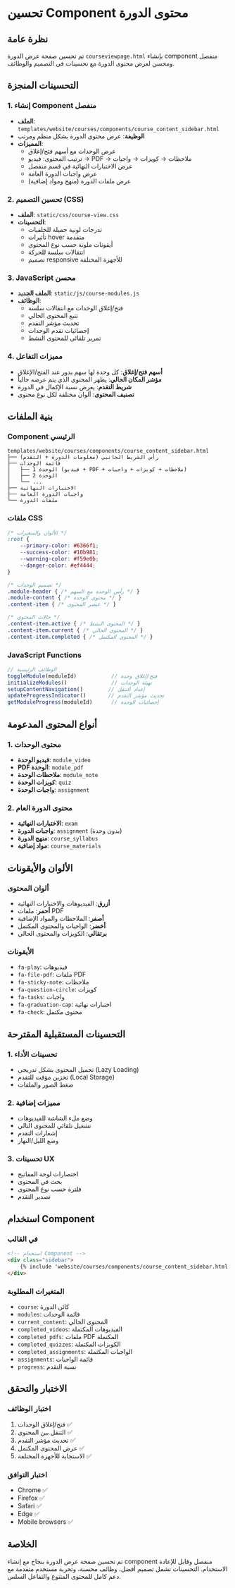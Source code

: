 # تحسين Component محتوى الدورة

## نظرة عامة
تم تحسين صفحة عرض الدورة `courseviewpage.html` بإنشاء component منفصل ومحسن لعرض محتوى الدورة مع تحسينات في التصميم والوظائف.

## التحسينات المنجزة

### 1. إنشاء Component منفصل
- **الملف**: `templates/website/courses/components/course_content_sidebar.html`
- **الوظيفة**: عرض محتوى الدورة بشكل منظم ومرتب
- **المميزات**:
  - عرض الوحدات مع أسهم فتح/إغلاق
  - ترتيب المحتوى: فيديو → PDF → ملاحظات → كويزات → واجبات
  - عرض الاختبارات النهائية في قسم منفصل
  - عرض واجبات الدورة العامة
  - عرض ملفات الدورة (منهج ومواد إضافية)

### 2. تحسين التصميم (CSS)
- **الملف**: `static/css/course-view.css`
- **التحسينات**:
  - تدرجات لونية جميلة للخلفيات
  - تأثيرات hover متقدمة
  - أيقونات ملونة حسب نوع المحتوى
  - انتقالات سلسة للحركة
  - تصميم responsive للأجهزة المختلفة

### 3. JavaScript محسن
- **الملف الجديد**: `static/js/course-modules.js`
- **الوظائف**:
  - فتح/إغلاق الوحدات مع انتقالات سلسة
  - تتبع المحتوى الحالي
  - تحديث مؤشر التقدم
  - إحصائيات تقدم الوحدات
  - تمرير تلقائي للمحتوى النشط

### 4. مميزات التفاعل
- **أسهم فتح/إغلاق**: كل وحدة لها سهم يدور عند الفتح/الإغلاق
- **مؤشر المكان الحالي**: يظهر المحتوى الذي يتم عرضه حالياً
- **شريط التقدم**: يعرض نسبة الإكمال في الدورة
- **تصنيف المحتوى**: ألوان مختلفة لكل نوع محتوى

## بنية الملفات

### Component الرئيسي
```
templates/website/courses/components/course_content_sidebar.html
├── رأس الشريط الجانبي (معلومات الدورة + التقدم)
├── قائمة الوحدات
│   ├── الوحدة 1 (فيديو + PDF + ملاحظات + كويزات + واجبات)
│   ├── الوحدة 2
│   └── ...
├── الاختبارات النهائية
├── واجبات الدورة العامة
└── ملفات الدورة
```

### ملفات CSS
```css
/* الألوان والمتغيرات */
:root {
    --primary-color: #6366f1;
    --success-color: #10b981;
    --warning-color: #f59e0b;
    --danger-color: #ef4444;
}

/* تصميم الوحدات */
.module-header { /* رأس الوحدة مع السهم */ }
.module-content { /* محتوى الوحدة */ }
.content-item { /* عنصر المحتوى */ }

/* حالات المحتوى */
.content-item.active { /* المحتوى النشط */ }
.content-item.current { /* المحتوى الحالي */ }
.content-item.completed { /* المحتوى المكتمل */ }
```

### JavaScript Functions
```javascript
// الوظائف الرئيسية
toggleModule(moduleId)           // فتح/إغلاق وحدة
initializeModules()              // تهيئة الوحدات
setupContentNavigation()        // إعداد التنقل
updateProgressIndicator()       // تحديث مؤشر التقدم
getModuleProgress(moduleId)      // إحصائيات الوحدة
```

## أنواع المحتوى المدعومة

### 1. محتوى الوحدات
- **فيديو الوحدة**: `module_video`
- **PDF الوحدة**: `module_pdf`
- **ملاحظات الوحدة**: `module_note`
- **كويزات الوحدة**: `quiz`
- **واجبات الوحدة**: `assignment`

### 2. محتوى الدورة العام
- **الاختبارات النهائية**: `exam`
- **واجبات الدورة**: `assignment` (بدون وحدة)
- **منهج الدورة**: `course_syllabus`
- **مواد إضافية**: `course_materials`

## الألوان والأيقونات

### ألوان المحتوى
- **أزرق**: الفيديوهات والاختبارات النهائية
- **أحمر**: ملفات PDF
- **أصفر**: الملاحظات والمواد الإضافية
- **أخضر**: الواجبات والمحتوى المكتمل
- **برتقالي**: الكويزات والمحتوى الحالي

### الأيقونات
- `fa-play`: فيديوهات
- `fa-file-pdf`: ملفات PDF
- `fa-sticky-note`: ملاحظات
- `fa-question-circle`: كويزات
- `fa-tasks`: واجبات
- `fa-graduation-cap`: اختبارات نهائية
- `fa-check`: محتوى مكتمل

## التحسينات المستقبلية المقترحة

### 1. تحسينات الأداء
- تحميل المحتوى بشكل تدريجي (Lazy Loading)
- تخزين مؤقت للتقدم (Local Storage)
- ضغط الصور والملفات

### 2. مميزات إضافية
- وضع ملء الشاشة للفيديوهات
- تشغيل تلقائي للمحتوى التالي
- إشعارات التقدم
- وضع الليل/النهار

### 3. تحسينات UX
- اختصارات لوحة المفاتيح
- بحث في المحتوى
- فلترة حسب نوع المحتوى
- تصدير التقدم

## استخدام Component

### في القالب
```html
<!-- استخدام Component -->
<div class="sidebar">
    {% include 'website/courses/components/course_content_sidebar.html' %}
</div>
```

### المتغيرات المطلوبة
- `course`: كائن الدورة
- `modules`: قائمة الوحدات
- `current_content`: المحتوى الحالي
- `completed_videos`: الفيديوهات المكتملة
- `completed_pdfs`: ملفات PDF المكتملة
- `completed_quizzes`: الكويزات المكتملة
- `completed_assignments`: الواجبات المكتملة
- `assignments`: قائمة الواجبات
- `progress`: نسبة التقدم

## الاختبار والتحقق

### اختبار الوظائف
1. فتح/إغلاق الوحدات ✅
2. التنقل بين المحتوى ✅
3. تحديث مؤشر التقدم ✅
4. عرض المحتوى المكتمل ✅
5. الاستجابة للأجهزة المختلفة ✅

### اختبار التوافق
- Chrome ✅
- Firefox ✅
- Safari ✅
- Edge ✅
- Mobile browsers ✅

## الخلاصة
تم تحسين صفحة عرض الدورة بنجاح مع إنشاء component منفصل وقابل للإعادة الاستخدام. التحسينات تشمل تصميم أفضل، وظائف محسنة، وتجربة مستخدم متقدمة مع دعم كامل للمحتوى المتنوع والتفاعل السلس. 